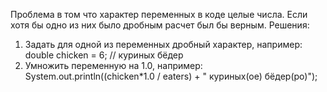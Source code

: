 Проблема в том что характер переменных в коде целые числа. Если хотя бы одно из них было дробным расчет был бы верным.
Решения:
1. Задать для одной из переменных дробный характер, например: double chicken = 6; // куриных бёдер
2. Умножить переменную на 1.0, например: System.out.println((chicken*1.0 / eaters) + " куриных(ое) бёдер(ро)");